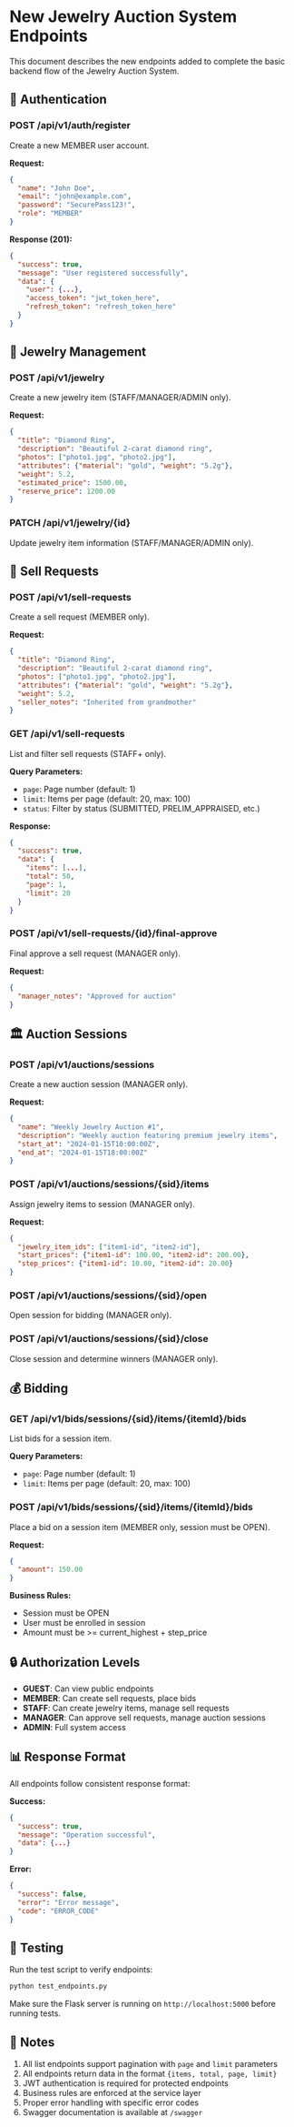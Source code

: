 # New Jewelry Auction System Endpoints

This document describes the new endpoints added to complete the basic backend flow of the Jewelry Auction System.

## 🔐 Authentication

### POST /api/v1/auth/register
Create a new MEMBER user account.

**Request:**
```json
{
  "name": "John Doe",
  "email": "john@example.com",
  "password": "SecurePass123!",
  "role": "MEMBER"
}
```

**Response (201):**
```json
{
  "success": true,
  "message": "User registered successfully",
  "data": {
    "user": {...},
    "access_token": "jwt_token_here",
    "refresh_token": "refresh_token_here"
  }
}
```

## 💎 Jewelry Management

### POST /api/v1/jewelry
Create a new jewelry item (STAFF/MANAGER/ADMIN only).

**Request:**
```json
{
  "title": "Diamond Ring",
  "description": "Beautiful 2-carat diamond ring",
  "photos": ["photo1.jpg", "photo2.jpg"],
  "attributes": {"material": "gold", "weight": "5.2g"},
  "weight": 5.2,
  "estimated_price": 1500.00,
  "reserve_price": 1200.00
}
```

### PATCH /api/v1/jewelry/{id}
Update jewelry item information (STAFF/MANAGER/ADMIN only).

## 📝 Sell Requests

### POST /api/v1/sell-requests
Create a sell request (MEMBER only).

**Request:**
```json
{
  "title": "Diamond Ring",
  "description": "Beautiful 2-carat diamond ring",
  "photos": ["photo1.jpg", "photo2.jpg"],
  "attributes": {"material": "gold", "weight": "5.2g"},
  "weight": 5.2,
  "seller_notes": "Inherited from grandmother"
}
```

### GET /api/v1/sell-requests
List and filter sell requests (STAFF+ only).

**Query Parameters:**
- `page`: Page number (default: 1)
- `limit`: Items per page (default: 20, max: 100)
- `status`: Filter by status (SUBMITTED, PRELIM_APPRAISED, etc.)

**Response:**
```json
{
  "success": true,
  "data": {
    "items": [...],
    "total": 50,
    "page": 1,
    "limit": 20
  }
}
```

### POST /api/v1/sell-requests/{id}/final-approve
Final approve a sell request (MANAGER only).

**Request:**
```json
{
  "manager_notes": "Approved for auction"
}
```

## 🏛️ Auction Sessions

### POST /api/v1/auctions/sessions
Create a new auction session (MANAGER only).

**Request:**
```json
{
  "name": "Weekly Jewelry Auction #1",
  "description": "Weekly auction featuring premium jewelry items",
  "start_at": "2024-01-15T10:00:00Z",
  "end_at": "2024-01-15T18:00:00Z"
}
```

### POST /api/v1/auctions/sessions/{sid}/items
Assign jewelry items to session (MANAGER only).

**Request:**
```json
{
  "jewelry_item_ids": ["item1-id", "item2-id"],
  "start_prices": {"item1-id": 100.00, "item2-id": 200.00},
  "step_prices": {"item1-id": 10.00, "item2-id": 20.00}
}
```

### POST /api/v1/auctions/sessions/{sid}/open
Open session for bidding (MANAGER only).

### POST /api/v1/auctions/sessions/{sid}/close
Close session and determine winners (MANAGER only).

## 💰 Bidding

### GET /api/v1/bids/sessions/{sid}/items/{itemId}/bids
List bids for a session item.

**Query Parameters:**
- `page`: Page number (default: 1)
- `limit`: Items per page (default: 20, max: 100)

### POST /api/v1/bids/sessions/{sid}/items/{itemId}/bids
Place a bid on a session item (MEMBER only, session must be OPEN).

**Request:**
```json
{
  "amount": 150.00
}
```

**Business Rules:**
- Session must be OPEN
- User must be enrolled in session
- Amount must be >= current_highest + step_price

## 🔒 Authorization Levels

- **GUEST**: Can view public endpoints
- **MEMBER**: Can create sell requests, place bids
- **STAFF**: Can create jewelry items, manage sell requests
- **MANAGER**: Can approve sell requests, manage auction sessions
- **ADMIN**: Full system access

## 📊 Response Format

All endpoints follow consistent response format:

**Success:**
```json
{
  "success": true,
  "message": "Operation successful",
  "data": {...}
}
```

**Error:**
```json
{
  "success": false,
  "error": "Error message",
  "code": "ERROR_CODE"
}
```

## 🧪 Testing

Run the test script to verify endpoints:

```bash
python test_endpoints.py
```

Make sure the Flask server is running on `http://localhost:5000` before running tests.

## 📝 Notes

1. All list endpoints support pagination with `page` and `limit` parameters
2. All endpoints return data in the format `{items, total, page, limit}`
3. JWT authentication is required for protected endpoints
4. Business rules are enforced at the service layer
5. Proper error handling with specific error codes
6. Swagger documentation is available at `/swagger`
